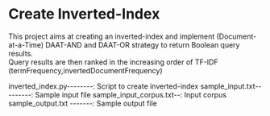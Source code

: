 # Create Inverted-Index
This project aims at creating an inverted-index and implement (Document-at-a-Time) DAAT-AND and DAAT-OR strategy to return Boolean query results.<br/>
Query results are then ranked in the increasing order of TF-IDF (termFrequency,invertedDocumentFrequency)

inverted_index.py--------: Script to create inverted-index
sample_input.txt---------: Sample input file
sample_input_corpus.txt--: Input corpus
sample_output.txt	-------: Sample output file
